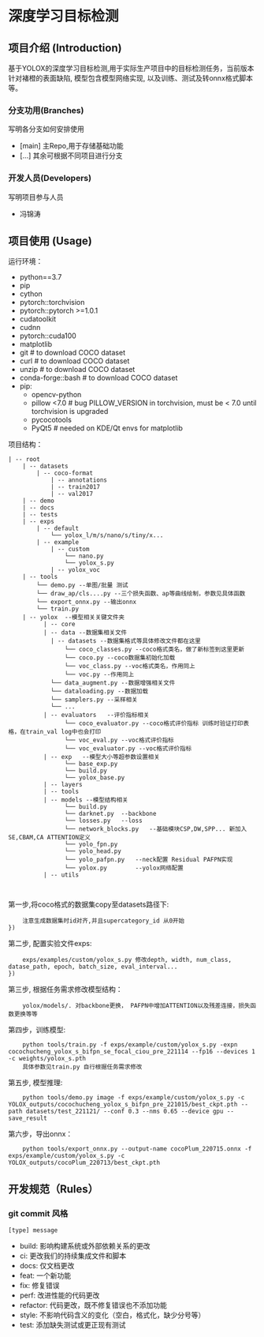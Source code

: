 # 深度学习目标检测

## 项目介绍 (Introduction)

基于YOLOX的深度学习目标检测,用于实际生产项目中的目标检测任务，当前版本针对褚橙的表面缺陷, 模型包含模型网络实现, 以及训练、测试及转onnx格式脚本等。

### 分支功用(Branches)
写明各分支如何安排使用
- [main] 主Repo,用于存储基础功能
- [...] 其余可根据不同项目进行分支

### 开发人员(Developers)
写明项目参与人员
- 冯锦涛

## 项目使用 (Usage)

运行环境：
  - python==3.7
  - pip
  - cython 
  - pytorch::torchvision
  - pytorch::pytorch >=1.0.1
  - cudatoolkit
  - cudnn
  - pytorch::cuda100
  - matplotlib
  - git # to download COCO dataset
  - curl # to download COCO dataset
  - unzip # to download COCO dataset
  - conda-forge::bash # to download COCO dataset
  - pip:
    - opencv-python 
    - pillow <7.0 # bug PILLOW_VERSION in torchvision, must be < 7.0 until torchvision is upgraded
    - pycocotools 
    - PyQt5 # needed on KDE/Qt envs for matplotlib

项目结构：
```
| -- root
	| -- datasets
		| -- coco-format
            | -- annotations
            | -- train2017
            | -- val2017
	| -- demo
	| -- docs
    | -- tests
	| -- exps
        | -- default
            └── yolox_l/m/s/nano/s/tiny/x...
        | -- example
            | -- custom
                └── nano.py
                └── yolox_s.py
            | -- yolox_voc
    | -- tools
        └── demo.py --单图/批量 测试
        └── draw_ap/cls....py --三个损失函数、ap等曲线绘制，参数见具体函数
        └── export_onnx.py --输出onnx
        └── train.py
    | -- yolox  --模型相关关键文件夹
          | -- core 
          | -- data --数据集相关文件
            | -- datasets --数据集格式等具体修改文件都在这里
                └── coco_classes.py --coco格式类名，做了新标签到这里更新
                └── coco.py --coco数据集初始化加载
                └── voc_class.py --voc格式类名，作用同上
                └── voc.py --作用同上
            └── data_augment.py --数据增强相关文件
            └── dataloading.py --数据加载
            └── samplers.py --采样相关
            └── ...
          | -- evaluators   --评价指标相关
                └── coco_evaluator.py --coco格式评价指标 训练时验证打印表格，在train_val log中也会打印
                └── voc_eval.py --voc格式评价指标
                └── voc_evaluator.py --voc格式评价指标
          | -- exp   --模型大小等超参数设置相关
                └── base_exp.py 
                └── build.py 
                └── yolox_base.py 
          | -- layers
          | -- tools
          | -- models --模型结构相关
                └── build.py 
                └── darknet.py  --backbone
                └── losses.py   --loss
                └── network_blocks.py   --基础模块CSP,DW,SPP... 新加入SE,CBAM,CA ATTENTION定义 
                └── yolo_fpn.py
                └── yolo_head.py
                └── yolo_pafpn.py   --neck配置 Residual PAFPN实现
                └── yolox.py        --yolox网络配置      
          | -- utils
  


```

第一步,将coco格式的数据集copy至datasets路径下:
```
    注意生成数据集时id对齐,并且supercategory_id 从0开始
})
```

第二步, 配置实验文件exps:
```
    exps/examples/custom/yolox_s.py 修改depth, width, num_class, datase_path, epoch, batch_size, eval_interval...
})
```

第三步, 根据任务需求修改模型结构：
```
    yolox/models/. 对backbone更换， PAFPN中增加ATTENTION以及残差连接，损失函数更换等等
```


第四步，训练模型:
```
    python tools/train.py -f exps/example/custom/yolox_s.py -expn cocochucheng_yolox_s_bifpn_se_focal_ciou_pre_221114 --fp16 --devices 1 -c weights/yolox_s.pth 
    具体参数见train.py 自行根据任务需求修改
```

第五步, 模型推理:
```
    python tools/demo.py image -f exps/example/custom/yolox_s.py -c YOLOX_outputs/cocochucheng_yolox_s_bifpn_pre_221015/best_ckpt.pth --path datasets/test_221121/ --conf 0.3 --nms 0.65 --device gpu --save_result

```
第六步，导出onnx：
```
    python tools/export_onnx.py --output-name cocoPlum_220715.onnx -f exps/example/custom/yolox_s.py -c YOLOX_outputs/cocoPlum_220713/best_ckpt.pth
```
## 开发规范（Rules）

### git commit 风格
`[type] message`
- build: 影响构建系统或外部依赖关系的更改
- ci: 更改我们的持续集成文件和脚本
- docs: 仅文档更改
- feat: 一个新功能
- fix: 修复错误
- perf: 改进性能的代码更改
- refactor: 代码更改，既不修复错误也不添加功能
- style: 不影响代码含义的变化（空白，格式化，缺少分号等）
- test: 添加缺失测试或更正现有测试
